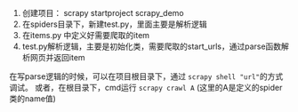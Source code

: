 1. 创建项目： scrapy startproject scrapy_demo
2. 在spiders目录下，新建test.py，里面主要是解析逻辑
3. 在items.py 中定义好需要爬取的item
4. test.py解析逻辑，主要是初始化类，需要爬取的start_urls，通过parse函数解析网页并返回item

在写parse逻辑的时候，可以在项目根目录下，通过 `scrapy shell "url"`的方式调试。
或者，在根目录下，cmd运行 `scrapy crawl A` (这里的A是定义的spider类的name值) 

   